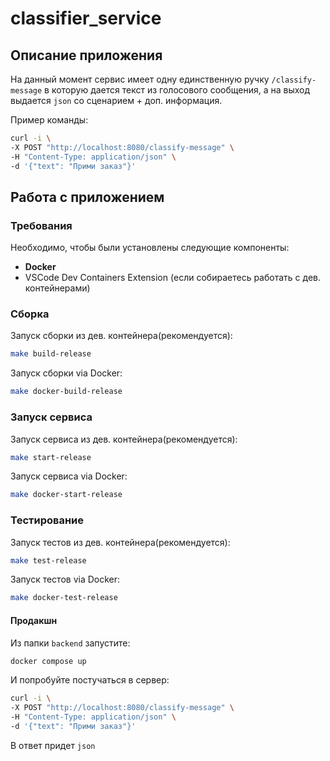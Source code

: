 # classifier_service

## Описание приложения

На данный момент сервис имеет одну единственную ручку `/classify-message` в которую дается текст из голосового сообщения, а на выход выдается `json` со сценарием + доп. информация.

Пример команды:

```bash
curl -i \
-X POST "http://localhost:8080/classify-message" \
-H "Content-Type: application/json" \
-d '{"text": "Прими заказ"}'
```

## Работа с приложением

### Требования

Необходимо, чтобы были установлены следующие компоненты:

- **Docker**
- VSCode Dev Containers Extension (если собираетесь работать с дев. контейнерами)

### Сборка

Запуск сборки из дев. контейнера(рекомендуется):

```bash
make build-release
```

Запуск сборки via Docker:

```bash
make docker-build-release
```

### Запуск сервиса

Запуск сервиса из дев. контейнера(рекомендуется):

```bash
make start-release
```

Запуск сервиса via Docker:

```bash
make docker-start-release
```

### Тестирование

Запуск тестов из дев. контейнера(рекомендуется):

```bash
make test-release
```

Запуск тестов via Docker:

```bash
make docker-test-release
```

#### Продакшн

Из папки `backend` запустите:

```bash
docker compose up
```

И попробуйте постучаться в сервер:

```bash
curl -i \
-X POST "http://localhost:8080/classify-message" \
-H "Content-Type: application/json" \
-d '{"text": "Прими заказ"}'
```

В ответ придет `json`